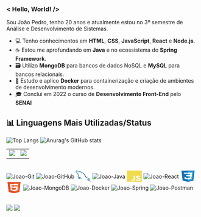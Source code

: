 ### < Hello, World! />

Sou João Pedro, tenho 20 anos e atualmente estou no 3º semestre de Análise e Desenvolvimento de Sistemas.

- 💻 Tenho conhecimentos em **HTML**, **CSS**, **JavaScript**, **React** e **Node.js**.
- ☕ Estou me aprofundando em **Java** e no ecossistema do **Spring Framework**.
- 🗃️ Utilizo **MongoDB** para bancos de dados NoSQL e **MySQL** para bancos relacionais.
- 🐳 Estudo e aplico **Docker** para containerização e criação de ambientes de desenvolvimento modernos.
- 🎓 Concluí em 2022 o curso de **Desenvolvimento Front-End** pelo **SENAI**

## 📊 Linguagens Mais Utilizadas/Status
![Top Langs](https://github-readme-stats.vercel.app/api/top-langs/?username=JoaoPedroos&layout=compact&langs_count=8&theme=dark)   ![Anurag's GitHub stats](https://github-readme-stats.vercel.app/api?username=JoaoPedroos&show_icons=true&theme=dark)

<table>
  <tr>
    <td><img src="https://github-readme-stats.vercel.app/api?username=JoaoPedroos&show_icons=true&theme=radical" /></td>
    <td><img src="https://github-readme-stats.vercel.app/api/top-langs/?username=JoaoPedroos&layout=compact&theme=radical" /></td>
  </tr>
</table>





<div style="display: inline_block"><br>
    <img align="center" alt="Joao-Git" height="30" width="40" src="https://cdn.jsdelivr.net/gh/devicons/devicon@latest/icons/git/git-original.svg">
    <img align="center" alt="Joao-GitHub" height="30" width="40" src="https://cdn.jsdelivr.net/gh/devicons/devicon/icons/github/github-original.svg">
    <img align="center" alt="Joao-MySQL" height="30" width="40" src="https://raw.githubusercontent.com/devicons/devicon/master/icons/mysql/mysql-original.svg">
    <img align="center" alt="Joao-Java" height="30" width="40" src="https://cdn.jsdelivr.net/gh/devicons/devicon@latest/icons/java/java-plain-wordmark.svg"> 
    <img align="center" alt="Joao-JS" height="30" width="40" src="https://raw.githubusercontent.com/devicons/devicon/master/icons/javascript/javascript-plain.svg">
    <img align="center" alt="Joao-React" height="30" width="40" src="https://cdn.jsdelivr.net/gh/devicons/devicon@latest/icons/react/react-original.svg">
    <img align="center" alt="Joao-CSS" height="30" width="40" src="https://raw.githubusercontent.com/devicons/devicon/master/icons/css3/css3-original.svg">
    <img align="center" alt="Joao-HTML" height="30" width="40" src="https://raw.githubusercontent.com/devicons/devicon/master/icons/html5/html5-original.svg">
    <img align="center" alt="Joao-MongoDB" height="30" width="40" src="https://cdn.jsdelivr.net/gh/devicons/devicon@latest/icons/mongodb/mongodb-original.svg">
    <img align="center" alt="Joao-Docker" height="30" width="40" src="https://cdn.jsdelivr.net/gh/devicons/devicon@latest/icons/docker/docker-original.svg">
    <img align="center" alt="Joao-Spring" height="30" width="40" src="https://cdn.jsdelivr.net/gh/devicons/devicon@latest/icons/spring/spring-original.svg">
    <img align="center" alt="Joao-Postman" height="30" width="40" src="https://cdn.jsdelivr.net/gh/devicons/devicon@latest/icons/postman/postman-original.svg">
</div>

##
<div> 
  <a href = "mailto:joaopedroenv@gmail.com"><img src="https://img.shields.io/badge/-Gmail-%23333?style=for-the-badge&logo=gmail&logoColor=white" target="_blank"></a>
  <a href="https://www.linkedin.com/in/joaopedroos-" target="_blank"><img src="https://img.shields.io/badge/-LinkedIn-%230077B5?style=for-the-badge&logo=linkedin&logoColor=white"></a> 
</div>
